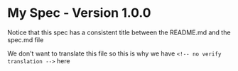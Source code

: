 # My Spec - Version 1.0.0

Notice that this spec has a consistent title between the README.md and the spec.md file

We don't want to translate this file so this is why we have 
`<!-- no verify translation -->` here